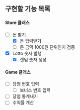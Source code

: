 ## 구현할 기능 목록
#### Store 클래스
- [ ] 돈 받기
  - [x] 돈 입력받기 
  - [ ] 돈 금액 1000원 단위인지 검증
- [x] Lotto 숫자 발행
  - [x] 랜덤 숫자 생성

#### Game 클래스
- [ ] 당첨 번호 입력
  - [ ] 보너스 번호 입력
- [ ] 당첨 통계내기
- [ ] 수익률 계산
